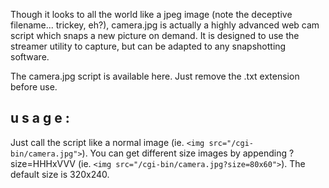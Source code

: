 Though it looks to all the world like a jpeg image (note the deceptive filename... trickey, eh?), camera.jpg is actually a highly advanced web cam script which snaps a new picture on demand. It is designed to use the streamer utility to capture, but can be adapted to any snapshotting software.

The camera.jpg script is available here. Just remove the .txt extension before use.

## u s a g e :

Just call the script like a normal image (ie. `<img src="/cgi-bin/camera.jpg">`). You can get different size images by appending ?size=HHHxVVV (ie. `<img src="/cgi-bin/camera.jpg?size=80x60">`). The default size is 320x240.